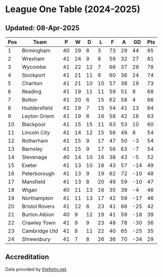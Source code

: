 # League One Table (2024-2025)
## Updated: 08-Apr-2025

| Pos | Team | P | W | D | L | F | A | GD | Pts |
| --- | --- | --- | --- | --- | --- | --- | --- | --- | --- |
| 1 | Birmingham | 40 | 29 | 8 | 3 | 73 | 29 | 44 | 95 |
| 2 | Wrexham | 41 | 24 | 9 | 8 | 59 | 32 | 27 | 81 |
| 3 | Wycombe | 41 | 22 | 12 | 7 | 66 | 37 | 29 | 78 |
| 4 | Stockport | 41 | 21 | 11 | 9 | 60 | 36 | 24 | 74 |
| 5 | Charlton | 41 | 21 | 10 | 10 | 57 | 38 | 19 | 73 |
| 6 | Reading | 41 | 19 | 11 | 11 | 59 | 51 | 8 | 68 |
| 7 | Bolton | 41 | 20 | 6 | 15 | 62 | 58 | 4 | 66 |
| 8 | Huddersfield | 41 | 19 | 7 | 15 | 54 | 41 | 13 | 64 |
| 9 | Leyton Orient | 41 | 19 | 6 | 16 | 58 | 42 | 16 | 63 |
| 10 | Blackpool | 41 | 15 | 15 | 11 | 63 | 53 | 10 | 60 |
| 11 | Lincoln City | 41 | 14 | 12 | 15 | 56 | 48 | 8 | 54 |
| 12 | Rotherham | 41 | 15 | 9 | 17 | 47 | 50 | -3 | 54 |
| 13 | Barnsley | 41 | 15 | 9 | 17 | 56 | 63 | -7 | 54 |
| 14 | Stevenage | 40 | 14 | 10 | 16 | 38 | 43 | -5 | 52 |
| 15 | Exeter | 41 | 13 | 10 | 18 | 43 | 57 | -14 | 49 |
| 16 | Peterborough | 41 | 13 | 9 | 19 | 62 | 72 | -10 | 48 |
| 17 | Mansfield | 41 | 13 | 8 | 20 | 49 | 59 | -10 | 47 |
| 18 | Wigan | 40 | 11 | 13 | 16 | 35 | 39 | -4 | 46 |
| 19 | Northampton | 41 | 11 | 13 | 17 | 42 | 59 | -17 | 46 |
| 20 | Bristol Rovers | 41 | 12 | 6 | 23 | 41 | 66 | -25 | 42 |
| 21 | Burton Albion | 40 | 9 | 12 | 19 | 41 | 59 | -18 | 39 |
| 22 | Crawley Town | 41 | 9 | 9 | 23 | 48 | 78 | -30 | 36 |
| 23 | Cambridge Utd | 41 | 8 | 11 | 22 | 40 | 65 | -25 | 35 |
| 24 | Shrewsbury | 41 | 7 | 8 | 26 | 36 | 70 | -34 | 29 |

## Accreditation 

Data provided by [thefishy.net](https://www.thefishy.net/).